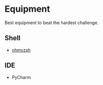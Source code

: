# Equipment
Best equipment to beat the hardest challenge.

## Shell

* [ohmyzsh](https://github.com/ohmyzsh/ohmyzsh)



## IDE

* PyCharm
